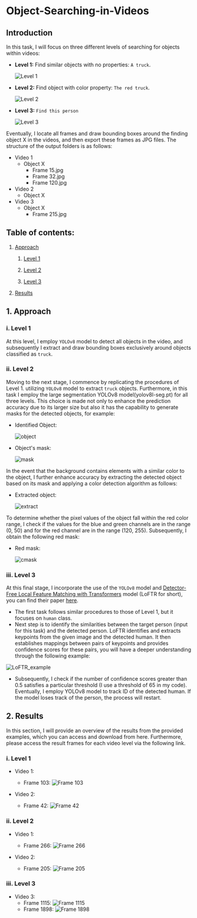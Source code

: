 # Object-Searching-in-Videos

## Introduction
In this task, I will focus on three different levels of searching for objects within videos:
- **Level 1:** Find similar objects with no properties: `A truck`.
  
  ![Level 1](https://github.com/khoi03/Object-Searching-in-Videos/assets/80579165/67b249bc-3fa2-46ce-9d84-fdb7d3ffe977)

- **Level 2:** Find object with color property: `The red truck`.
  
  ![Level 2](https://github.com/khoi03/Object-Searching-in-Videos/assets/80579165/ebcea93c-e56f-4110-9e7e-2fe7ffe8737d)

- **Level 3:** `Find this person`
  
  ![Level 3](https://github.com/khoi03/Object-Searching-in-Videos/assets/80579165/604f2c98-73e1-499d-8ad2-8be2034fd002)

Eventually, I locate all frames and draw bounding boxes around the finding object X in the videos, and then export these frames as JPG files. The structure of the output folders is as follows:
- Video 1
  - Object X
    - Frame 15.jpg
    - Frame 32.jpg
    - Frame 120.jpg
- Video 2
  - Object X
- Video 3
  - Object X
    - Frame 215.jpg


## Table of contents:

1. [Approach](https://github.com/khoi03/Object-Searching-in-Videos#1-approach)

    1. [Level 1](https://github.com/khoi03/Object-Searching-in-Videos#i-level-1)
    
    2. [Level 2](https://github.com/khoi03/Object-Searching-in-Videos#ii-level-2)
    
    3. [Level 3](https://github.com/khoi03/Object-Searching-in-Videos#iii-level-3)
     
2. [Results](https://github.com/khoi03/Object-Searching-in-Videos#2-results)

## 1. Approach
### i. Level 1
At this level, I employ `YOLOv8` model to detect all objects in the video, and subsequently I extract and draw bounding boxes exclusively around objects classified as `truck`.

### ii. Level 2
Moving to the next stage, I commence by replicating the procedures of Level 1. utilizing `YOLOv8` model to extract `truck` objects. Furthermore, in this task I employ the large segmentation YOLOv8 model(yolov8l-seg.pt) for all three levels. This choice is made not only to enhance the prediction accuracy due to its larger size but also it has the capability to generate masks for the detected objects, for example:

- Identified Object:
  
  ![object](https://github.com/khoi03/Object-Searching-in-Videos/assets/80579165/1149a79b-00a3-42bc-ba40-005ca8702b0f)

- Object's mask:
  
  ![mask](https://github.com/khoi03/Object-Searching-in-Videos/assets/80579165/eb8dc3d3-2116-4391-b9e6-70a0447e7002)

In the event that the background contains elements with a similar color to the object, I further enhance accuracy by extracting the detected object based on its mask and applying a color detection algorithm as follows:

- Extracted object:
  
  ![extract](https://github.com/khoi03/Object-Searching-in-Videos/assets/80579165/543772d6-9b6f-4907-b453-26fb30ac7509)

To determine whether the pixel values of the object fall within the red color range, I check if the values for the blue and green channels are in the range (0, 50) and for the red channel are in the range (120, 255). Subsequently, I obtain the following red mask:

- Red mask:
  
  ![cmask](https://github.com/khoi03/Object-Searching-in-Videos/assets/80579165/c92b395d-4924-4923-a60d-ba56ed56d242)

### iii. Level 3
At this final stage, I incorporate the use of the `YOLOv8` model and [Detector-Free Local Feature Matching with Transformers](https://github.com/zju3dv/LoFTR) model (LoFTR for short), you can find their paper [here](https://arxiv.org/pdf/2104.00680.pdf). 
- The first task follows similar procedures to those of Level 1, but it focuses on `human` class.
- Next step is to identify the similarities between the target person (input for this task) and the detected person. LoFTR identifies and extracts keypoints from the given image and the detected human. It then establishes mappings between pairs of keypoints and provides confidence scores for these pairs, you will have a deeper understanding through the following example:

![LoFTR_example](https://github.com/khoi03/Object-Searching-in-Videos/assets/80579165/ddb980f1-11cc-41df-a1fa-accee8880bab)

- Subsequently, I check if the number of confidence scores greater than 0.5 satisfies a particular threshold (I use a threshold of 65 in my code). Eventually, I employ YOLOv8 model to track ID of the detected human. If the model loses track of the person, the process will restart.
  
## 2. Results
In this section, I will provide an overview of the results from the provided examples, which you can access and download from here. Furthermore, please access the result frames for each video level via the following link.
### i. Level 1
- Video 1:
  - Frame 103: 
    ![Frame 103](https://github.com/khoi03/Object-Searching-in-Videos/assets/80579165/1fc96bc7-5b0b-46ae-87cd-ab170ca52ccb)

- Video 2:
  - Frame 42:
    ![Frame 42](https://github.com/khoi03/Object-Searching-in-Videos/assets/80579165/e29add09-4669-4439-b38d-73fc9ee659f0)

### ii. Level 2
- Video 1:
  - Frame 266: 
    ![Frame 266](https://github.com/khoi03/Object-Searching-in-Videos/assets/80579165/e9c2be78-8fe2-41f4-889b-bf6ec5b90599)

- Video 2:
  - Frame 205:
    ![Frame 205](https://github.com/khoi03/Object-Searching-in-Videos/assets/80579165/36de9ccb-8ed6-43f3-9f43-fdf2f0ee078d)

### iii. Level 3
- Video 3:
  - Frame 1115:
    ![Frame 1115](https://github.com/khoi03/Object-Searching-in-Videos/assets/80579165/59046adc-88da-4ec4-83d2-75d76dd85687)
  - Frame 1898:
    ![Frame 1898](https://github.com/khoi03/Object-Searching-in-Videos/assets/80579165/c4914846-473b-43a2-84ad-1507d1485729)
